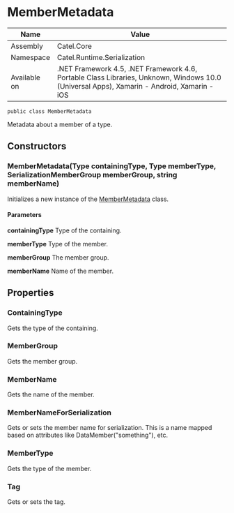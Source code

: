 

# MemberMetadata

Name|Value
---|---
Assembly|Catel.Core
Namespace|Catel.Runtime.Serialization
Available on|.NET Framework 4.5, .NET Framework 4.6, Portable Class Libraries, Unknown, Windows 10.0 (Universal Apps), Xamarin - Android, Xamarin - iOS

```
public class MemberMetadata
```

Metadata about a member of a type.



## Constructors

### MemberMetadata(Type containingType, Type memberType, SerializationMemberGroup memberGroup, string memberName)

Initializes a new instance of the [MemberMetadata](#) class.

#### Parameters

**containingType**
Type of the containing.

**memberType**
Type of the member.

**memberGroup**
The member group.

**memberName**
Name of the member.



## Properties

### ContainingType

Gets the type of the containing.



### MemberGroup

Gets the member group.



### MemberName

Gets the name of the member.



### MemberNameForSerialization

Gets or sets the member name for serialization. This is a name mapped based on attributes like DataMember("something"), etc.



### MemberType

Gets the type of the member.



### Tag

Gets or sets the tag.



